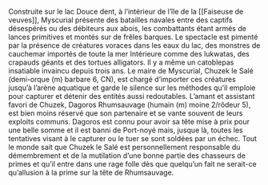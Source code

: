 Construite sur le lac Douce dent, à l’intérieur de l’île de la [[Faiseuse de veuves]], Myscurial présente des batailles navales entre des captifs désespérés ou des débiteurs aux abois, les combattants étant armés de lances primitives et montés sur de frêles barques. Le spectacle est pimenté par la présence de créatures voraces dans les eaux du lac, des monstres de cauchemar importés de toute la mer Intérieure comme des lukwatas, des crapauds géants et des tortues alligators. Il y a même un catoblepas insatiable invaincu depuis trois ans. Le maire de Myscurial, Chuzek le Salé (demi-orque (m) barbare 6, CN), est chargé d’importer ces créatures jusqu’à l’arène aquatique et garde le silence sur les méthodes qu’il emploie pour capturer et détenir des entités aussi redoutables. L’amant et assistant favori de Chuzek, Dagoros Rhumsauvage (humain (m) moine 2/rôdeur 5), est bien moins réservé que son partenaire et se vante souvent de leurs exploits communs. Dagoros est connu pour avoir sa tête mise à prix pour une belle somme et il est banni de Port-noyé mais, jusque là, toutes les tentatives visant à le capturer ou le tuer se sont soldées par un échec. Tout le monde sait que Chuzek le Salé est personnellement responsable du démembrement et de la mutilation d’une bonne partie des chasseurs de primes et qu’il entre dans une rage folle dès que quelqu’un fait ne serait-ce qu’allusion à la prime sur la tête de Rhumsauvage.